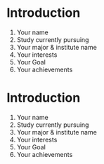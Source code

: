 # Introduction
1. Your name
2. Study currently pursuing
3. Your major & institute name
4. Your interests
5. Your Goal
6. Your achievements

# Introduction
1. Your name
2. Study currently pursuing
3. Your major & institute name
4. Your interests
5. Your Goal
6. Your achievements
